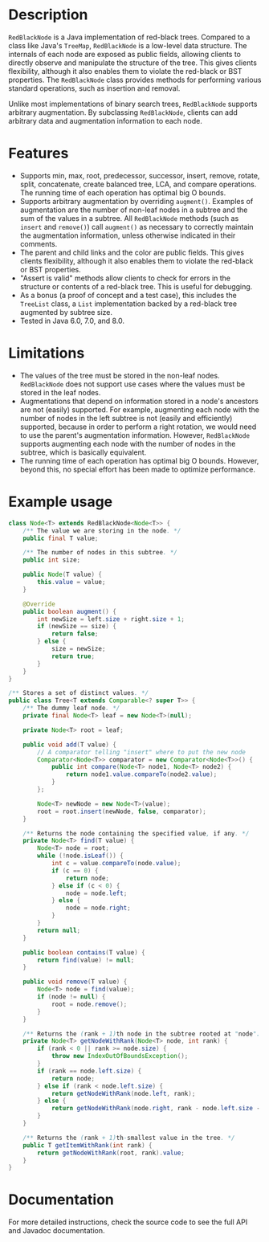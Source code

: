 # Description
`RedBlackNode` is a Java implementation of red-black trees. Compared to a class
like Java's `TreeMap`, `RedBlackNode` is a low-level data structure. The
internals of each node are exposed as public fields, allowing clients to
directly observe and manipulate the structure of the tree. This gives clients
flexibility, although it also enables them to violate the red-black or BST
properties. The `RedBlackNode` class provides methods for performing various
standard operations, such as insertion and removal.

Unlike most implementations of binary search trees, `RedBlackNode` supports
arbitrary augmentation. By subclassing `RedBlackNode`, clients can add arbitrary
data and augmentation information to each node.

# Features
* Supports min, max, root, predecessor, successor, insert, remove, rotate,
  split, concatenate, create balanced tree, LCA, and compare operations. The
  running time of each operation has optimal big O bounds.
* Supports arbitrary augmentation by overriding `augment()`. Examples of
  augmentation are the number of non-leaf nodes in a subtree and the sum of the
  values in a subtree. All `RedBlackNode` methods (such as `insert` and
  `remove()`) call `augment()` as necessary to correctly maintain the
  augmentation information, unless otherwise indicated in their comments.
* The parent and child links and the color are public fields. This gives clients
  flexibility, although it also enables them to violate the red-black or BST
  properties.
* "Assert is valid" methods allow clients to check for errors in the structure
  or contents of a red-black tree. This is useful for debugging.
* As a bonus (a proof of concept and a test case), this includes the `TreeList`
  class, a `List` implementation backed by a red-black tree augmented by subtree
  size.
* Tested in Java 6.0, 7.0, and 8.0.

# Limitations
* The values of the tree must be stored in the non-leaf nodes. `RedBlackNode`
  does not support use cases where the values must be stored in the leaf nodes.
* Augmentations that depend on information stored in a node's ancestors are not
  (easily) supported. For example, augmenting each node with the number of nodes
  in the left subtree is not (easily and efficiently) supported, because in
  order to perform a right rotation, we would need to use the parent's
  augmentation information. However, `RedBlackNode` supports augmenting each
  node with the number of nodes in the subtree, which is basically equivalent.
* The running time of each operation has optimal big O bounds. However, beyond
  this, no special effort has been made to optimize performance.

# Example usage
```java
class Node<T> extends RedBlackNode<Node<T>> {
    /** The value we are storing in the node. */
    public final T value;

    /** The number of nodes in this subtree. */
    public int size;

    public Node(T value) {
        this.value = value;
    }

    @Override
    public boolean augment() {
        int newSize = left.size + right.size + 1;
        if (newSize == size) {
            return false;
        } else {
            size = newSize;
            return true;
        }
    }
}
```

```java
/** Stores a set of distinct values. */
public class Tree<T extends Comparable<? super T>> {
    /** The dummy leaf node. */
    private final Node<T> leaf = new Node<T>(null);

    private Node<T> root = leaf;

    public void add(T value) {
        // A comparator telling "insert" where to put the new node
        Comparator<Node<T>> comparator = new Comparator<Node<T>>() {
            public int compare(Node<T> node1, Node<T> node2) {
                return node1.value.compareTo(node2.value);
            }
        };

        Node<T> newNode = new Node<T>(value);
        root = root.insert(newNode, false, comparator);
    }

    /** Returns the node containing the specified value, if any. */
    private Node<T> find(T value) {
        Node<T> node = root;
        while (!node.isLeaf()) {
            int c = value.compareTo(node.value);
            if (c == 0) {
                return node;
            } else if (c < 0) {
                node = node.left;
            } else {
                node = node.right;
            }
        }
        return null;
    }

    public boolean contains(T value) {
        return find(value) != null;
    }

    public void remove(T value) {
        Node<T> node = find(value);
        if (node != null) {
            root = node.remove();
        }
    }

    /** Returns the (rank + 1)th node in the subtree rooted at "node". */
    private Node<T> getNodeWithRank(Node<T> node, int rank) {
        if (rank < 0 || rank >= node.size) {
            throw new IndexOutOfBoundsException();
        }
        if (rank == node.left.size) {
            return node;
        } else if (rank < node.left.size) {
            return getNodeWithRank(node.left, rank);
        } else {
            return getNodeWithRank(node.right, rank - node.left.size - 1);
        }
    }

    /** Returns the (rank + 1)th-smallest value in the tree. */
    public T getItemWithRank(int rank) {
        return getNodeWithRank(root, rank).value;
    }
}
```

# Documentation
For more detailed instructions, check the source code to see the full API and
Javadoc documentation.
